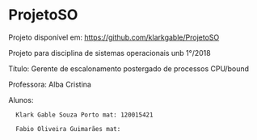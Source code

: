 # ProjetoSO
Projeto disponível em: https://github.com/klarkgable/ProjetoSO

Projeto para disciplina de sistemas operacionais unb 1°/2018

Título: Gerente de escalonamento postergado de processos CPU/bound 

Professora: Alba Cristina

Alunos:

      Klark Gable Souza Porto mat: 120015421
      
      Fabio Oliveira Guimarães mat: 
      
      
      

